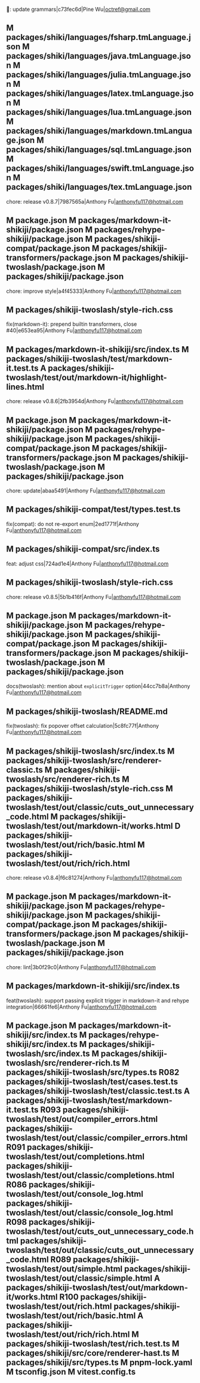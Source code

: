 🤖: update grammars|c73fec6d|Pine Wu|octref@gmail.com

M       packages/shiki/languages/fsharp.tmLanguage.json
M       packages/shiki/languages/java.tmLanguage.json
M       packages/shiki/languages/julia.tmLanguage.json
M       packages/shiki/languages/latex.tmLanguage.json
M       packages/shiki/languages/lua.tmLanguage.json
M       packages/shiki/languages/markdown.tmLanguage.json
M       packages/shiki/languages/sql.tmLanguage.json
M       packages/shiki/languages/swift.tmLanguage.json
M       packages/shiki/languages/tex.tmLanguage.json
----
chore: release v0.8.7|7987565a|Anthony Fu|anthonyfu117@hotmail.com


M       package.json
M       packages/markdown-it-shikiji/package.json
M       packages/rehype-shikiji/package.json
M       packages/shikiji-compat/package.json
M       packages/shikiji-transformers/package.json
M       packages/shikiji-twoslash/package.json
M       packages/shikiji/package.json
----
chore: improve style|a4f45333|Anthony Fu|anthonyfu117@hotmail.com


M       packages/shikiji-twoslash/style-rich.css
----
fix(markdown-it): prepend builtin transformers, close #40|e653ea95|Anthony Fu|anthonyfu117@hotmail.com


M       packages/markdown-it-shikiji/src/index.ts
M       packages/shikiji-twoslash/test/markdown-it.test.ts
A       packages/shikiji-twoslash/test/out/markdown-it/highlight-lines.html
----
chore: release v0.8.6|2fb3954d|Anthony Fu|anthonyfu117@hotmail.com


M       package.json
M       packages/markdown-it-shikiji/package.json
M       packages/rehype-shikiji/package.json
M       packages/shikiji-compat/package.json
M       packages/shikiji-transformers/package.json
M       packages/shikiji-twoslash/package.json
M       packages/shikiji/package.json
----
chore: update|abaa5491|Anthony Fu|anthonyfu117@hotmail.com


M       packages/shikiji-compat/test/types.test.ts
----
fix(compat): do not re-export enum|2ed1771f|Anthony Fu|anthonyfu117@hotmail.com


M       packages/shikiji-compat/src/index.ts
----
feat: adjust css|724ad1e4|Anthony Fu|anthonyfu117@hotmail.com


M       packages/shikiji-twoslash/style-rich.css
----
chore: release v0.8.5|5b1b416f|Anthony Fu|anthonyfu117@hotmail.com


M       package.json
M       packages/markdown-it-shikiji/package.json
M       packages/rehype-shikiji/package.json
M       packages/shikiji-compat/package.json
M       packages/shikiji-transformers/package.json
M       packages/shikiji-twoslash/package.json
M       packages/shikiji/package.json
----
docs(twoslash): mention about `explicitTrigger` option|44cc7b8a|Anthony Fu|anthonyfu117@hotmail.com


M       packages/shikiji-twoslash/README.md
----
fix(twoslash): fix popover offset calculation|5c8fc77f|Anthony Fu|anthonyfu117@hotmail.com


M       packages/shikiji-twoslash/src/index.ts
M       packages/shikiji-twoslash/src/renderer-classic.ts
M       packages/shikiji-twoslash/src/renderer-rich.ts
M       packages/shikiji-twoslash/style-rich.css
M       packages/shikiji-twoslash/test/out/classic/cuts_out_unnecessary_code.html
M       packages/shikiji-twoslash/test/out/markdown-it/works.html
D       packages/shikiji-twoslash/test/out/rich/basic.html
M       packages/shikiji-twoslash/test/out/rich/rich.html
----
chore: release v0.8.4|f6c81274|Anthony Fu|anthonyfu117@hotmail.com


M       package.json
M       packages/markdown-it-shikiji/package.json
M       packages/rehype-shikiji/package.json
M       packages/shikiji-compat/package.json
M       packages/shikiji-transformers/package.json
M       packages/shikiji-twoslash/package.json
M       packages/shikiji/package.json
----
chore: lint|3b0f29c0|Anthony Fu|anthonyfu117@hotmail.com


M       packages/markdown-it-shikiji/src/index.ts
----
feat(twoslash): support passing explicit trigger in markdown-it and rehype integration|66661fe6|Anthony Fu|anthonyfu117@hotmail.com


M       package.json
M       packages/markdown-it-shikiji/src/index.ts
M       packages/rehype-shikiji/src/index.ts
M       packages/shikiji-twoslash/src/index.ts
M       packages/shikiji-twoslash/src/renderer-rich.ts
M       packages/shikiji-twoslash/src/types.ts
R082    packages/shikiji-twoslash/test/cases.test.ts    packages/shikiji-twoslash/test/classic.test.ts
A       packages/shikiji-twoslash/test/markdown-it.test.ts
R093    packages/shikiji-twoslash/test/out/compiler_errors.html packages/shikiji-twoslash/test/out/classic/compiler_errors.html
R091    packages/shikiji-twoslash/test/out/completions.html     packages/shikiji-twoslash/test/out/classic/completions.html
R086    packages/shikiji-twoslash/test/out/console_log.html     packages/shikiji-twoslash/test/out/classic/console_log.html
R098    packages/shikiji-twoslash/test/out/cuts_out_unnecessary_code.html       packages/shikiji-twoslash/test/out/classic/cuts_out_unnecessary_code.html
R089    packages/shikiji-twoslash/test/out/simple.html  packages/shikiji-twoslash/test/out/classic/simple.html
A       packages/shikiji-twoslash/test/out/markdown-it/works.html
R100    packages/shikiji-twoslash/test/out/rich.html    packages/shikiji-twoslash/test/out/rich/basic.html
A       packages/shikiji-twoslash/test/out/rich/rich.html
M       packages/shikiji-twoslash/test/rich.test.ts
M       packages/shikiji/src/core/renderer-hast.ts
M       packages/shikiji/src/types.ts
M       pnpm-lock.yaml
M       tsconfig.json
M       vitest.config.ts
----
